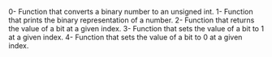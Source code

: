 0- Function that converts a binary number to an unsigned int.
1- Function that prints the binary representation of a number.
2- Function that returns the value of a bit at a given index.
3- Function that sets the value of a bit to 1 at a given index.
4- Function that sets the value of a bit to 0 at a given index.